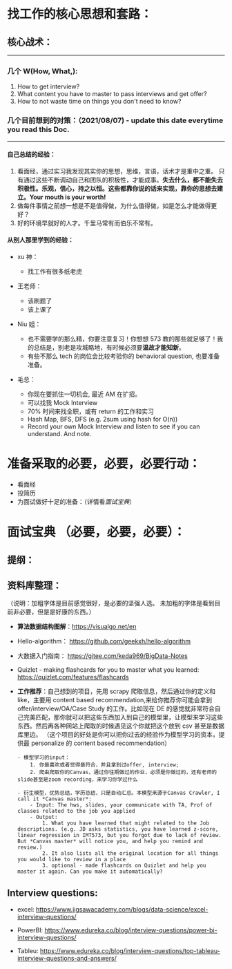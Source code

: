 # 找工作的核心思想和套路：

## 核心战术：

---

### **几个 W(How, What,):**

1. How to get interview?
2. What content you have to master to pass interviews and get offer?
3. How to not waste time on things you don't need to know?

### **几个目前想到的对策：**（2021/08/07) - update this date everytime you read this Doc.

---

#### 自己总结的经验：

1. 看面经，通过实习我发现其实你的思想，思维，言语，话术才是重中之重。 只有通过这些不断调动自己和团队的积极性，才能成事。**失去什么，都不能失去积极性。乐观，信心，持之以恒。这些都靠你说的话来实现，靠你的思想去建立。Your mouth is your worth!**
2. 做每件事情之前想一想是不是值得做，为什么值得做，如是怎么才能做得更好？
3. 好的环境早就好的人才。千里马常有而伯乐不常有。

#### 从别人那里学到的经验：

- xu 神：

  - 找工作有很多纸老虎

- 王老师：

  - 该刷题了
  - 该上课了

- Niu 姐：

  - 也不需要学的那么精，你要注意复习！你想想 573 教的那些就足够了！我的总结是，别老是攻城略地，有时候必须要**温故才能知新**。
  - 有些不那么 tech 的岗位会比较考验你的 behavioral question, 也要准备准备。

- 毛总：
  - 你现在要抓住一切机会, 最近 AM 在扩招。
  - 可以找我 Mock Interview
  - 70% 时间来找全职，或有 return 的工作和实习
  - Hash Map, BFS, DFS (e.g. 2sum using hash for O(n))
  - Record your own Mock Interview and listen to see if you can understand. And note.

# 准备采取的必要，必要，必要行动：

- 看面经
- 投简历
- 为面试做好十足的准备：（详情看*面试宝典*）

# 面试宝典 （必要，必要，必要）：

## 提纲：

## 资料库整理：

（说明：加粗字体是目前感觉很好，是必要的坚强人选。
未加粗的字体是看到目前非必要，但是是好康的东西。）

- **算法数据结构图解**：https://visualgo.net/en
- Hello-algorithm： https://github.com/geekxh/hello-algorithm
- 大数据入门指南： https://gitee.com/keda969/BigData-Notes
- Quizlet - making flashcards for you to master what you learned: https://quizlet.com/features/flashcards

- **工作推荐**：自己想到的项目，先用 scrapy 爬取信息，然后通过你的定义和 like，主要用 content based recommendation,来给你推荐你可能会拿到 offer/interview/OA/Case Study 的工作。比如现在 DE 的感觉就非常符合自己完美匹配，那你就可以把这些东西加入到自己的模型里，让模型来学习这些东西。然后再各种网站上爬取的时候遇见这个你就把这个放到 csv 甚至是数据库里边。
  （这个项目的好处是你可以把你过去的经验作为模型学习的资本，提供最 personalize 的 content based recommendation）

      - 模型学习的input：
          1. 你最喜欢或者觉得最符合，并且拿到过offer, interview;
          2. 爬虫爬取你的Canvas，通过你往期做过的作业，必须是你做过的，还有老师的slide甚至是zoom recording，来学习你学过什么

      - 衍生模型，优势总结，学历总结，只是自动汇总。本模型来源于Canvas Crawler, I call it *Canvas master*:
          - Input: The hws, slides, your communicate with TA, Prof of classes related to the job you applied
          - Output:
              1. What you have learned that might related to the Job descriptions. (e.g. JD asks statistics, you have learned z-score, linear regression in IMT573, but you forgot due to lack of review. But *Canvas master* will notice you, and help you remind and review.)
              2. It also lists all the original location for all things you would like to review in a place
              3. optional - made flashcards on Quizlet and help you master it again. Can you make it automatically?

## Interview questions:

- excel: https://www.jigsawacademy.com/blogs/data-science/excel-interview-questions/

- PowerBI: https://www.edureka.co/blog/interview-questions/power-bi-interview-questions/

- Tableu: https://www.edureka.co/blog/interview-questions/top-tableau-interview-questions-and-answers/
